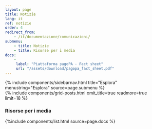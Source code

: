 ```yaml
---
layout: page
title: Notizie
lang: it
ref: notizie
order: 4
redirect_from:
    - /it/documentazione/comunicazioni/
submenu: 
    - title: Notizie
    - title: Risorse per i media
docs: 
    -
     label: "Piattaforma pagoPA - Fact sheet"
     url: "/assets/download/pagopa_fact_sheet.pdf"
---
```


<div class="row ">
    <div class="col-12 col-lg-3 affix-parent">
        {% include components/sidebarnav.html
        title="Esplora"
        menustring="Esplora"
        source=page.submenu %}
    </div>
    <div class="col-12 col-lg-9">
        <div id="n1">
            {% include components/grid-posts.html omit_title=true readmore=true limit=18 %}
        </div>
        <div class="py-3 my-3"></div>
        <div class="d-flex align-items-center heading-border-bottom my-4" id="n2">
        <h3>Risorse per i media</h3>
        </div>
        {%include components/list.html
                source=page.docs
                %}
    </div>
</div>
